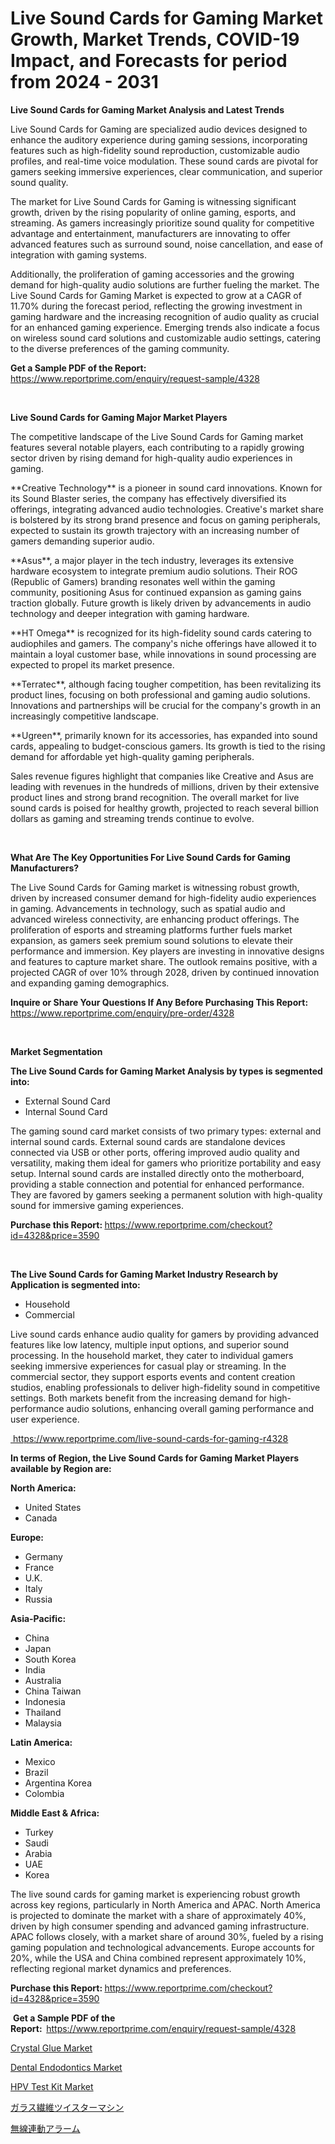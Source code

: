 <p><h1>Live Sound Cards for Gaming Market Growth, Market Trends, COVID-19 Impact, and Forecasts for period from 2024 - 2031</h1></p><p><strong>Live Sound Cards for Gaming Market Analysis and Latest Trends</strong></p>
<p><p>Live Sound Cards for Gaming are specialized audio devices designed to enhance the auditory experience during gaming sessions, incorporating features such as high-fidelity sound reproduction, customizable audio profiles, and real-time voice modulation. These sound cards are pivotal for gamers seeking immersive experiences, clear communication, and superior sound quality.</p><p>The market for Live Sound Cards for Gaming is witnessing significant growth, driven by the rising popularity of online gaming, esports, and streaming. As gamers increasingly prioritize sound quality for competitive advantage and entertainment, manufacturers are innovating to offer advanced features such as surround sound, noise cancellation, and ease of integration with gaming systems.</p><p>Additionally, the proliferation of gaming accessories and the growing demand for high-quality audio solutions are further fueling the market. The Live Sound Cards for Gaming Market is expected to grow at a CAGR of 11.70% during the forecast period, reflecting the growing investment in gaming hardware and the increasing recognition of audio quality as crucial for an enhanced gaming experience. Emerging trends also indicate a focus on wireless sound card solutions and customizable audio settings, catering to the diverse preferences of the gaming community.</p></p>
<p><strong>Get a Sample PDF of the Report:&nbsp;</strong> <a href="https://www.reportprime.com/enquiry/request-sample/4328">https://www.reportprime.com/enquiry/request-sample/4328</a></p>
<p>&nbsp;</p>
<p><strong>Live Sound Cards for Gaming Major Market Players</strong></p>
<p><p>The competitive landscape of the Live Sound Cards for Gaming market features several notable players, each contributing to a rapidly growing sector driven by rising demand for high-quality audio experiences in gaming.</p><p>**Creative Technology** is a pioneer in sound card innovations. Known for its Sound Blaster series, the company has effectively diversified its offerings, integrating advanced audio technologies. Creative's market share is bolstered by its strong brand presence and focus on gaming peripherals, expected to sustain its growth trajectory with an increasing number of gamers demanding superior audio.</p><p>**Asus**, a major player in the tech industry, leverages its extensive hardware ecosystem to integrate premium audio solutions. Their ROG (Republic of Gamers) branding resonates well within the gaming community, positioning Asus for continued expansion as gaming gains traction globally. Future growth is likely driven by advancements in audio technology and deeper integration with gaming hardware.</p><p>**HT Omega** is recognized for its high-fidelity sound cards catering to audiophiles and gamers. The company's niche offerings have allowed it to maintain a loyal customer base, while innovations in sound processing are expected to propel its market presence.</p><p>**Terratec**, although facing tougher competition, has been revitalizing its product lines, focusing on both professional and gaming audio solutions. Innovations and partnerships will be crucial for the company's growth in an increasingly competitive landscape.</p><p>**Ugreen**, primarily known for its accessories, has expanded into sound cards, appealing to budget-conscious gamers. Its growth is tied to the rising demand for affordable yet high-quality gaming peripherals.</p><p>Sales revenue figures highlight that companies like Creative and Asus are leading with revenues in the hundreds of millions, driven by their extensive product lines and strong brand recognition. The overall market for live sound cards is poised for healthy growth, projected to reach several billion dollars as gaming and streaming trends continue to evolve.</p></p>
<p>&nbsp;</p>
<p><strong>What Are The Key Opportunities For Live Sound Cards for Gaming Manufacturers?</strong></p>
<p><p>The Live Sound Cards for Gaming market is witnessing robust growth, driven by increased consumer demand for high-fidelity audio experiences in gaming. Advancements in technology, such as spatial audio and advanced wireless connectivity, are enhancing product offerings. The proliferation of esports and streaming platforms further fuels market expansion, as gamers seek premium sound solutions to elevate their performance and immersion. Key players are investing in innovative designs and features to capture market share. The outlook remains positive, with a projected CAGR of over 10% through 2028, driven by continued innovation and expanding gaming demographics.</p></p>
<p><strong>Inquire or Share Your Questions If Any Before Purchasing This Report:</strong> <a href="https://www.reportprime.com/enquiry/pre-order/4328">https://www.reportprime.com/enquiry/pre-order/4328</a></p>
<p>&nbsp;</p>
<p><strong>Market Segmentation</strong></p>
<p><strong>The Live Sound Cards for Gaming Market Analysis by types is segmented into:</strong></p>
<p><ul><li>External Sound Card</li><li>Internal Sound Card</li></ul></p>
<p><p>The gaming sound card market consists of two primary types: external and internal sound cards. External sound cards are standalone devices connected via USB or other ports, offering improved audio quality and versatility, making them ideal for gamers who prioritize portability and easy setup. Internal sound cards are installed directly onto the motherboard, providing a stable connection and potential for enhanced performance. They are favored by gamers seeking a permanent solution with high-quality sound for immersive gaming experiences.</p></p>
<p><strong>Purchase this Report:&nbsp;</strong><a href="https://www.reportprime.com/checkout?id=4328&price=3590">https://www.reportprime.com/checkout?id=4328&price=3590</a></p>
<p>&nbsp;</p>
<p><strong>The Live Sound Cards for Gaming Market Industry Research by Application is segmented into:</strong></p>
<p><ul><li>Household</li><li>Commercial</li></ul></p>
<p><p>Live sound cards enhance audio quality for gamers by providing advanced features like low latency, multiple input options, and superior sound processing. In the household market, they cater to individual gamers seeking immersive experiences for casual play or streaming. In the commercial sector, they support esports events and content creation studios, enabling professionals to deliver high-fidelity sound in competitive settings. Both markets benefit from the increasing demand for high-performance audio solutions, enhancing overall gaming performance and user experience.</p></p>
<p><a href="https://www.reportprime.com/live-sound-cards-for-gaming-r4328">&nbsp;https://www.reportprime.com/live-sound-cards-for-gaming-r4328</a></p>
<p><strong>In terms of Region, the Live Sound Cards for Gaming Market Players available by Region are:</strong></p>
<p>
    <p> <strong> North America: </strong>
        <ul>
            <li>United States</li>
            <li>Canada</li>
        </ul>
        </p> 
    <p> <strong> Europe: </strong>
        <ul>
            <li>Germany</li>
            <li>France</li>
            <li>U.K.</li>
            <li>Italy</li>
            <li>Russia</li>
        </ul>
        </p> 
    <p> <strong> Asia-Pacific: </strong>
        <ul>
            <li>China</li>
            <li>Japan</li>
            <li>South Korea</li>
            <li>India</li>
            <li>Australia</li>
            <li>China Taiwan</li>
            <li>Indonesia</li>
            <li>Thailand</li>
            <li>Malaysia</li>
        </ul>
        </p> 
    <p> <strong> Latin America: </strong>
        <ul>
            <li>Mexico</li>
            <li>Brazil</li>
            <li>Argentina Korea</li>
            <li>Colombia</li>
        </ul>
        </p> 
    <p> <strong> Middle East & Africa: </strong>
        <ul>
            <li>Turkey</li>
            <li>Saudi</li>
            <li>Arabia</li>
            <li>UAE</li>
            <li>Korea</li>
        </ul>
    </p>
    </p>
<p><p>The live sound cards for gaming market is experiencing robust growth across key regions, particularly in North America and APAC. North America is projected to dominate the market with a share of approximately 40%, driven by high consumer spending and advanced gaming infrastructure. APAC follows closely, with a market share of around 30%, fueled by a rising gaming population and technological advancements. Europe accounts for 20%, while the USA and China combined represent approximately 10%, reflecting regional market dynamics and preferences.</p></p>
<p><strong>Purchase this Report: </strong><a href="https://www.reportprime.com/checkout?id=4328&price=3590">https://www.reportprime.com/checkout?id=4328&price=3590</a></p>
<p>&nbsp;<strong>Get a Sample PDF of the Report:&nbsp;&nbsp;</strong><a href="https://www.reportprime.com/enquiry/request-sample/4328">https://www.reportprime.com/enquiry/request-sample/4328</a></p>
<p><strong></strong></p>
<p><p><a href="https://issuu.com/reportprime-2/docs/crystal-glue-market-size-2030.pptx_c9cb6757c81f65">Crystal Glue Market</a></p><p><a href="https://medium.com/@rosaline5qxwve/what-is-dental-endodontics-market-bc02aec913bf">Dental Endodontics Market</a></p><p><a href="https://www.linkedin.com/pulse/market-forecast-global-hpv-test-kit-trends-impact-analysis-2024-q5hbe?trackingId=a%2FuQ8fHtShuYeWKwrZOaBA%3D%3D">HPV Test Kit Market</a></p><p><a href="https://medium.com/@susanjprice2023/glass-fiber-twister-machine-market-%E3%81%AF-%E3%82%B3%E3%82%B9%E3%83%88%E7%AE%A1%E7%90%86%E3%81%A8%E5%8A%B9%E7%8E%87%E5%90%91%E4%B8%8A%E3%82%92%E5%84%AA%E5%85%88%E3%81%97%E3%81%BE%E3%81%99-%E3%81%95%E3%82%89%E3%81%AB-%E5%A0%B1%E5%91%8A%E6%9B%B8%E3%81%AF%E5%B8%82%E5%A0%B4%E3%81%AE%E9%9C%80%E8%A6%81%E9%9D%A2%E3%81%A8%E4%BE%9B%E7%B5%A6%E9%9D%A2%E3%81%AE%E4%B8%A1%E6%96%B9%E3%82%92%E3%82%AB%E3%83%90%E3%83%BC%E3%81%97%E3%81%A6%E3%81%84%E3%81%BE%E3%81%99-glass-fiber-08c004c67121">ガラス繊維ツイスターマシン</a></p><p><a href="https://medium.com/@susanjprice2023/radio-interlinked-alarms-market-%E3%81%AF-%E3%82%B3%E3%82%B9%E3%83%88%E7%AE%A1%E7%90%86%E3%81%A8%E5%8A%B9%E7%8E%87%E5%90%91%E4%B8%8A%E3%82%92%E5%84%AA%E5%85%88%E3%81%97%E3%81%BE%E3%81%99-%E3%81%95%E3%82%89%E3%81%AB-%E5%A0%B1%E5%91%8A%E6%9B%B8%E3%81%AF%E5%B8%82%E5%A0%B4%E3%81%AE%E9%9C%80%E8%A6%81%E9%9D%A2%E3%81%A8%E4%BE%9B%E7%B5%A6%E9%9D%A2%E3%81%AE%E4%B8%A1%E6%96%B9%E3%82%92%E3%82%AB%E3%83%90%E3%83%BC%E3%81%97%E3%81%A6%E3%81%84%E3%81%BE%E3%81%99-1a78f4952839?postPublishedType=initial">無線連動アラーム</a></p></p>